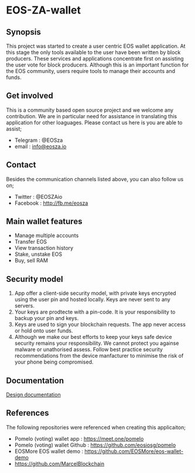 # EOS-ZA-wallet

## Synopsis

This project was started to create a user centric EOS wallet application. At this stage the only tools available to the user have been written by block producers. These services and applications concentrate first on assisting the user vote for block producers. Although this is an important function for the EOS community, users require tools to manage their accounts and funds.

## Get involved

This is a community based open source project and we welcome any contribution. We are in particular need for assistance in translating this application for other loaguages. Please contact us here is you are able to assist;
- Telegram : @EOSza
- email : info@eosza.io

## Contact

Besides the communication channels listed above, you can also follow us on;
- Twitter : @EOSZAio
- Facebook : http://fb.me/eosza

## Main wallet features

- Manage multiple accounts
- Transfer EOS
- View transaction history
- Stake, unstake EOS
- Buy, sell RAM

## Security model

1. App offer a client-side security model, with private keys encrypted using the user pin and hosted locally. Keys are never sent to any servers.
2. Your keys are prodtecte with a pin-code. It is your responsibility to backup your pin and keys.
3. Keys are used to sign your blockchain requests. The app never access or hold onto user funds.
4. Although we make our best efforts to keep your keys safe device security remains your responsibility. We cannot protect you againse malware or unathorised assess. Follow best practice security recommendations from the device manfacturer to minimise the risk of your phone being compromised.
## Documentation

[Design documentation](https://github.com/EOSZAio/EOSZA-wallet/blob/master/documentation/design.md)

## References

The following repositories were referenced when creating this applicaiton;
- Pomelo (voting) wallet app : https://meet.one/pomelo
- Pomelo (voting) wallet Github : https://github.com/eosiosg/pomelo
- EOSMore EOS wallet demo : https://github.com/EOSMore/eos-wallet-demo
- https://github.com/MarcelBlockchain
